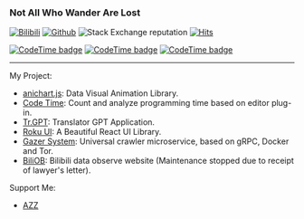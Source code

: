 ### Not All Who Wander Are Lost

[![Bilibili](https://img.shields.io/endpoint?logo=bilibili&style=social&url=https%3A%2F%2Fapi.zeroroku.com%2Fbilibili%2Fauthor%2Fshield%3Fmid%3D1850091)](https://space.bilibili.com/1850091)
[![Github](https://img.shields.io/github/followers/jannchie?label=Follow&style=social)](https://github.com/jannchie)
![Stack Exchange reputation](https://img.shields.io/stackexchange/stackoverflow/r/8625892?style=social&logo=stackoverflow&link=https%3A%2F%2Fstackoverflow.com%2Fusers%2F8625892%2Fjannchie)
[![Hits](https://hits.seeyoufarm.com/api/count/incr/badge.svg?url=https%3A%2F%2Fgithub.com%2FJannchie%2FJannchie&count_bg=%233D91C8&title_bg=%23555555&icon=github.svg&icon_color=%23E7E7E7&title=Views&edge_flat=true)](https://hits.seeyoufarm.com)

[![CodeTime badge](https://img.shields.io/endpoint?style=social&url=https%3A%2F%2Fapi.codetime.dev%2Fshield%3Fid%3D2%26project%3D%26in%3D0)](https://codetime.dev)
[![CodeTime badge](https://img.shields.io/endpoint?style=social&url=https%3A%2F%2Fapi.codetime.dev%2Fshield%3Fid%3D2%26project%3D%26in%3D604800000)](https://codetime.dev)
[![CodeTime badge](https://img.shields.io/endpoint?style=social&url=https%3A%2F%2Fapi.codetime.dev%2Fshield%3Fid%3D2%26project%3D%26in%3D86400000)](https://codetime.dev)

---

My Project:
- [anichart.js](https://github.com/Jannchie/anichart.js):  Data Visual Animation Library.
- [Code Time](https://codetime.dev): Count and analyze programming time based on editor plug-in.
- [Tr.GPT](https://trgpt.app): Translator GPT Application.
- [Roku UI](https://roku-ui.vercel.app): A Beautiful React UI Library.
- [Gazer System](https://github.com/Jannchie/gazer-system): Universal crawler microservice, based on gRPC, Docker and Tor.
- [BiliOB](https://www.biliob.com/): Bilibili data observe website (Maintenance stopped due to receipt of lawyer's letter).

Support Me:
- [AZZ](https://azz.net/jannchie)
